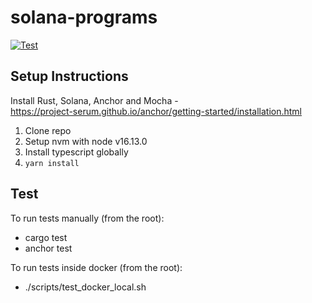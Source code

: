 # solana-programs
[![Test](https://github.com/Dcaf-Protocol/solana-programs/actions/workflows/test.yml/badge.svg)](https://github.com/Dcaf-Protocol/solana-programs/actions/workflows/test.yml)

## Setup Instructions

Install Rust, Solana, Anchor and Mocha - <br>
https://project-serum.github.io/anchor/getting-started/installation.html

1. Clone repo
2. Setup nvm with node v16.13.0 
3. Install typescript globally
4. `yarn install`

## Test
To run tests manually (from the root):
- cargo test
- anchor test

To run tests inside docker (from the root):
- ./scripts/test_docker_local.sh
